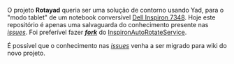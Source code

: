 O projeto **Rotayad** queria ser uma solução de contorno usando Yad, para o "modo tablet" de um notebook conversível [Dell Inspiron 7348]. Hoje este repositório é apenas uma salvaguarda do conhecimento presente nas _[issues]_. Foi preferível fazer _**[fork]**_ do [InspironAutoRotateService].

É possível que o conhecimento nas _[issues]_ venha a ser migrado para wiki do novo projeto.

[Dell Inspiron 7348]: http://www.ubuntu.com/certification/hardware/201408-15442/
[issues]: issues
[fork]: /alexandre-mbm/InspironAutoRotateService
[InspironAutoRotateService]: /jimmy00784/InspironAutoRotateService
